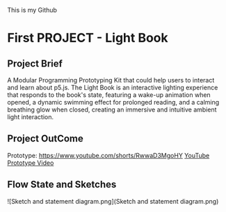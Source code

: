 This is my Github
# First PROJECT - Light Book

## Project Brief

A Modular Programming Prototyping Kit that could help users to interact and learn about p5.js. 
The Light Book is an interactive lighting experience that responds to the book's state, featuring a wake-up animation when opened, a dynamic swimming effect for prolonged reading, and a calming breathing glow when closed, creating an immersive and intuitive ambient light interaction.

## Project OutCome
Prototype: https://www.youtube.com/shorts/RwwaD3MgoHY
[YouTube Prototype Video](https://www.youtube.com/shorts/RwwaD3MgoHY)

## Flow State and Sketches
![Sketch and statement diagram.png](Sketch and statement diagram.png)
